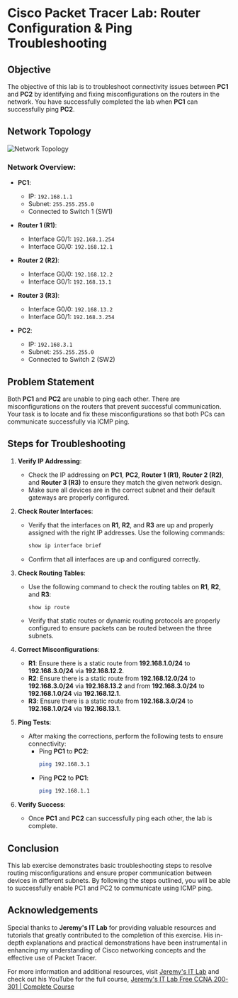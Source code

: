 # Cisco Packet Tracer Lab: Router Configuration & Ping Troubleshooting

## Objective
The objective of this lab is to troubleshoot connectivity issues between **PC1** and **PC2** by identifying and fixing misconfigurations on the routers in the network. You have successfully completed the lab when **PC1** can successfully ping **PC2**.

## Network Topology
![Network Topology](./path-to-image)

### Network Overview:
- **PC1**:
  - IP: `192.168.1.1`
  - Subnet: `255.255.255.0`
  - Connected to Switch 1 (SW1)

- **Router 1 (R1)**:
  - Interface G0/1: `192.168.1.254`
  - Interface G0/0: `192.168.12.1`

- **Router 2 (R2)**:
  - Interface G0/0: `192.168.12.2`
  - Interface G0/1: `192.168.13.1`

- **Router 3 (R3)**:
  - Interface G0/0: `192.168.13.2`
  - Interface G0/1: `192.168.3.254`

- **PC2**:
  - IP: `192.168.3.1`
  - Subnet: `255.255.255.0`
  - Connected to Switch 2 (SW2)

## Problem Statement
Both **PC1** and **PC2** are unable to ping each other. There are misconfigurations on the routers that prevent successful communication. Your task is to locate and fix these misconfigurations so that both PCs can communicate successfully via ICMP ping.

## Steps for Troubleshooting

1. **Verify IP Addressing**:  
   - Check the IP addressing on **PC1**, **PC2**, **Router 1 (R1)**, **Router 2 (R2)**, and **Router 3 (R3)** to ensure they match the given network design.
   - Make sure all devices are in the correct subnet and their default gateways are properly configured.

2. **Check Router Interfaces**:
   - Verify that the interfaces on **R1**, **R2**, and **R3** are up and properly assigned with the right IP addresses. Use the following commands:
     ```bash
     show ip interface brief
     ```
   - Confirm that all interfaces are up and configured correctly.

3. **Check Routing Tables**:
   - Use the following command to check the routing tables on **R1**, **R2**, and **R3**:
     ```bash
     show ip route
     ```
   - Verify that static routes or dynamic routing protocols are properly configured to ensure packets can be routed between the three subnets.

4. **Correct Misconfigurations**:
   - **R1**: Ensure there is a static route from **192.168.1.0/24** to **192.168.3.0/24** via **192.168.12.2**.
   - **R2**: Ensure there is a static route from **192.168.12.0/24** to **192.168.3.0/24** via **192.168.13.2** and from **192.168.3.0/24** to **192.168.1.0/24** via **192.168.12.1**.
   - **R3**: Ensure there is a static route from **192.168.3.0/24** to **192.168.1.0/24** via **192.168.13.1**.

5. **Ping Tests**:
   - After making the corrections, perform the following tests to ensure connectivity:
     - Ping **PC1** to **PC2**:
       ```bash
       ping 192.168.3.1
       ```
     - Ping **PC2** to **PC1**:
       ```bash
       ping 192.168.1.1
       ```

6. **Verify Success**:
   - Once **PC1** and **PC2** can successfully ping each other, the lab is complete.

## Conclusion
This lab exercise demonstrates basic troubleshooting steps to resolve routing misconfigurations and ensure proper communication between devices in different subnets. By following the steps outlined, you will be able to successfully enable PC1 and PC2 to communicate using ICMP ping.
## Acknowledgements


Special thanks to **Jeremy's IT Lab** for providing valuable resources and tutorials that greatly contributed to the completion of this exercise. His in-depth explanations and practical demonstrations have been instrumental in enhancing my understanding of Cisco networking concepts and the effective use of Packet Tracer.

For more information and additional resources, visit [Jeremy's IT Lab](https://jeremysitlab.com/) and check out his YouTube for the full course, [Jeremy's IT Lab Free CCNA 200-301 | Complete Course](https://www.youtube.com/playlist?list=PLxbwE86jKRgMpuZuLBivzlM8s2Dk5lXBQ)
